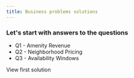 ```yaml
---
title: Business problems solutions
---
```


### Let's start with answers to the questions

* Q1 - Amenity Revenue
* Q2 - Neighborhood Pricing
* Q3 - Availability Windows

<LinkButton url='./Q1'>
    View first solution
</LinkButton>
